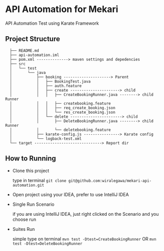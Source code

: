 # API Automation for Mekari
API Automation Test using Karate Framework

## Project Structure

```
  ├── README.md
  ├── api-automation.iml
  ├── pom.xml --------------> maven settings and depedencies 
  ├── src
  │   └── test
  │       └── java
  │           ├── booking ---------------------> Parent
  │           │   ├── BookingTest.java
  │           │   ├── auth.feature
  │           │   ├── create ----------------------> child
  │           │   │   ├── CreateBookingRunner.java --------> child Runner
  │           │   │   ├── createbooking.feature
  │           │   │   ├── req_create_booking.json
  │           │   │   └── res_create_booking.json
  │           │   └── delete -----------------------> child
  │           │       ├── DeleteBookingRunner.java --------> child Runner
  │           │       └── deletebooking.feature
  │           ├── karate-config.js ----------------> Karate config
  │           └── logback-test.xml
  └── target ------------------------------> Report dir
```

## How to Running
- Clone this project 

    type in terminal `git clone git@github.com:wiralegawa/mekari-api-automation.git`
    
- Open project using your IDEA, prefer to use IntelliJ IDEA

- Single Run Scenario

    if you are using IntelliJ IDEA, just right clicked on the Scenario and you choose run

- Suites Run

    simple type on terminal 
    `mvn test -Dtest=CreateBookingRunner` OR
    `mvn test -Dtest=DeleteBookingRunner`